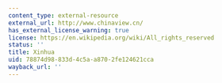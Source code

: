 ```yaml
---
content_type: external-resource
external_url: http://www.chinaview.cn/
has_external_license_warning: true
license: https://en.wikipedia.org/wiki/All_rights_reserved
status: ''
title: Xinhua
uid: 78874d98-833d-4c5a-a870-2fe124621cca
wayback_url: ''
---
```

